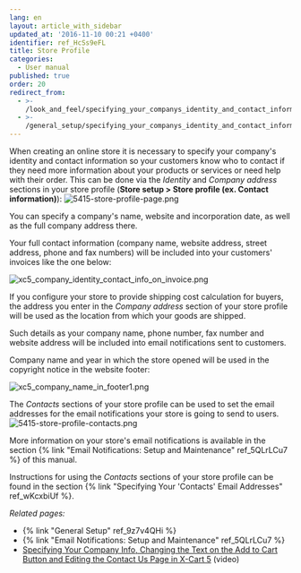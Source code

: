```yaml
---
lang: en
layout: article_with_sidebar
updated_at: '2016-11-10 00:21 +0400'
identifier: ref_HcSs9eFL
title: Store Profile
categories:
  - User manual
published: true
order: 20
redirect_from:
  - >-
    /look_and_feel/specifying_your_companys_identity_and_contact_information.html
  - >-
    /general_setup/specifying_your_companys_identity_and_contact_information.html
---
```

When creating an online store it is necessary to specify your company's identity and contact information so your customers know who to contact if they need more information about your products or services or need help with their order. This can be done via the _Identity_ and _Company address_ sections in your store profile (**Store setup > Store profile (ex. Contact information)**):
![5415-store-profile-page.png]({{site.baseurl}}/attachments/ref_HcSs9eFL/5415-store-profile-page.png)

You can specify a company's name, website and incorporation date, as well as the full company address there. 

Your full contact information (company name, website address, street address, phone and fax numbers) will be included into your customers' invoices like the one below:  

![xc5_company_identity_contact_info_on_invoice.png]({{site.baseurl}}/attachments/ref_HcSs9eFL/xc5_company_identity_contact_info_on_invoice.png)

If you configure your store to provide shipping cost calculation for buyers, the address you enter in the _Company address_ section of your store profile will be used as the location from which your goods are shipped.

Such details as your company name, phone number, fax number and website address will be included into email notifications sent to customers.

Company name and year in which the store opened will be used in the copyright notice in the website footer:

![xc5_company_name_in_footer1.png]({{site.baseurl}}/attachments/ref_HcSs9eFL/xc5_company_name_in_footer1.png)

The _Contacts_ sections of your store profile can be used to set the email addresses for the email notifications your store is going to send to users. 
![5415-store-profile-contacts.png]({{site.baseurl}}/attachments/ref_HcSs9eFL/5415-store-profile-contacts.png)

More information on your store's email notifications is available in the section {% link "Email Notifications: Setup and Maintenance" ref_5QLrLCu7 %} of this manual. 

Instructions for using the _Contacts_ sections of your store profile can be found in the section {% link "Specifying Your 'Contacts' Email Addresses" ref_wKcxbiUf %}.

_Related pages:_
   
   * {% link "General Setup" ref_9z7v4QHi %}
   * {% link "Email Notifications: Setup and Maintenance" ref_5QLrLCu7 %}
   * [Specifying Your Company Info, Changing the Text on the Add to Cart Button and Editing the Contact Us Page in X-Cart 5](http://devs.x-cart.com/en/webinars_and_video_tutorials/specifying_your_company_info__changing_the_text_on_the_add_to_cart_button_and_editing_the_contact_us_page_in_x-cart_5.html) (video)
